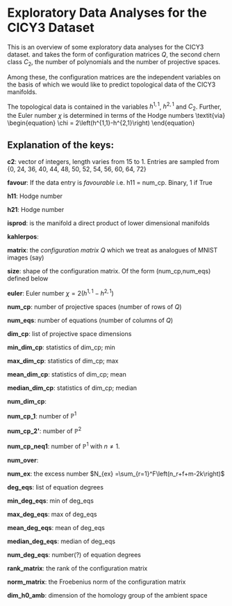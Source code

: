 # Exploratory Data Analyses for the CICY3 Dataset

This is an overview of some exploratory data analyses for the CICY3 dataset. 
and takes the form of configuration matrices $Q$, the second chern class $C_2$, 
the number of polynomials and the number of projective spaces. 

Among these, the configuration matrices are the independent variables on the 
basis of which we would like to predict topological data of the CICY3 manifolds.

The topological data is contained in the variables $h^{1,1}$, $h^{2,1}$ and $C_2$.
Further, the Euler number $\chi$ is determined in terms of the Hodge numbers \textit{via}
\begin{equation}
\chi = 2\left(h^{1,1}-h^{2,1}\right)
\end{equation}
## Explanation of the keys:

**c2**: vector of integers, length varies from 15 to 1. Entries are sampled from {0, 24, 36, 40, 44, 48, 50, 52, 54, 56, 60, 64, 72}

**favour**: If the data entry is _favourable_ i.e. h11 = num_cp. Binary, 1 if True

**h11**: Hodge number

**h21**: Hodge number

**isprod**: is the manifold a direct product of lower dimensional manifolds

**kahlerpos**:

**matrix**: the _configuration matrix_ $Q$ which we treat as analogues of MNIST images (say)

**size**: shape of the configuration matrix. Of the form (num_cp,num_eqs) defined below

**euler**: Euler number $\chi = 2\left(h^{1,1}-h^{2,1}\right)$

**num_cp**: number of projective spaces (number of rows of $Q$)

**num_eqs**: number of equations (number of columns of $Q$)

**dim_cp**: list of projective space dimensions

**min_dim_cp**: statistics of dim_cp; min

**max_dim_cp**: statistics of dim_cp; max

**mean_dim_cp**: statistics of dim_cp; mean

**median_dim_cp**: statistics of dim_cp; median

**num_dim_cp**:

**num_cp_1**: number of $\mathbb{P}^1$

**num_cp_2'**: number of $\mathbb{P}^2$

**num_cp_neq1**: number of $\mathbb{P}^1$ with $n\neq 1$.

**num_over**:

**num_ex**: the excess number $N_{ex} =\sum_{r=1}^F\left(n_r+f+m-2k\right)$

**deg_eqs**: list of equation degrees 

**min_deg_eqs**: min of deg_eqs

**max_deg_eqs**: max of deg_eqs

**mean_deg_eqs**: mean of deg_eqs

**median_deg_eqs**: median of deg_eqs

**num_deg_eqs**: number(?) of equation degrees

**rank_matrix**: the rank of the configuration matrix

**norm_matrix**: the Froebenius norm of the configuration matrix

**dim_h0_amb**: dimension of the homology group of the ambient space
